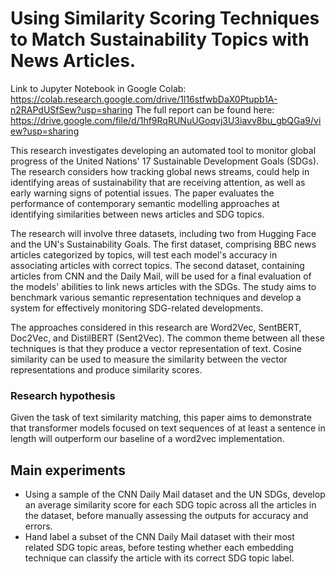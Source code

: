 # Using Similarity Scoring Techniques to Match Sustainability Topics with News Articles.

Link to Jupyter Notebook in Google Colab: https://colab.research.google.com/drive/1l16stfwbDaX0Ptupb1A-n2RAPdUSfSew?usp=sharing
The full report can be found here: https://drive.google.com/file/d/1hf9RqRUNuUGoqvj3U3iavv8bu_gbQGa9/view?usp=sharing 

This research investigates developing an automated tool to monitor global progress of the United Nations' 17 Sustainable Development Goals (SDGs). The research considers how tracking global news streams, could help in identifying areas of sustainability that are receiving attention, as well as early warning signs of potential issues. The paper evaluates the performance of contemporary semantic modelling approaches at identifying similarities between news articles and SDG topics.

The research will involve three datasets, including two from Hugging Face and the UN's Sustainability Goals. The first dataset, comprising BBC news articles categorized by topics, will test each model's accuracy in associating articles with correct topics. The second dataset, containing articles from CNN and the Daily Mail, will be used for a final evaluation of the models' abilities to link news articles with the SDGs. The study aims to benchmark various semantic representation techniques and develop a system for effectively monitoring SDG-related developments.

The approaches considered in this research are Word2Vec, SentBERT, Doc2Vec, and DistilBERT (Sent2Vec). The common theme between all these techniques is that they produce a vector representation of text. Cosine similarity can be used to measure the similarity between the vector representations and produce similarity scores. 

### Research hypothesis
Given the task of text similarity matching, this paper aims to demonstrate that transformer models focused on text sequences of at least a sentence in length will outperform our baseline of a word2vec implementation.

## Main experiments
- Using a sample of the CNN Daily Mail dataset and the UN SDGs, develop an average similarity score for each SDG topic across all the articles in the dataset, before manually assessing the outputs for accuracy and errors.
- Hand label a subset of the CNN Daily Mail dataset with their most related SDG topic areas, before testing whether each embedding technique can classify the article with its correct SDG topic label.
